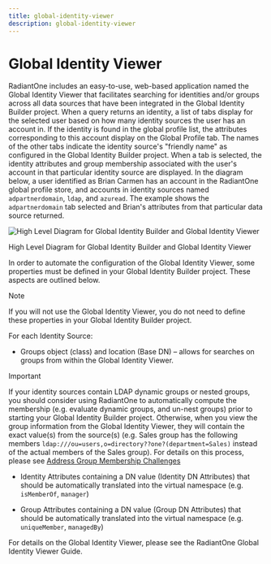 ```yaml
---
title: global-identity-viewer
description: global-identity-viewer
---
```

         
# Global Identity Viewer

RadiantOne includes an easy-to-use, web-based application named the Global Identity Viewer that facilitates searching for identities and/or groups across all data sources that have been integrated in the Global Identity Builder project. When a query returns an identity, a list of tabs display for the selected user based on how many identity sources the user has an account in. If the identity is found in the global profile list, the attributes corresponding to this account display on the Global Profile tab. The names of the other tabs indicate the identity source's "friendly name" as configured in the Global Identity Builder project. When a tab is selected, the identity attributes and group membership associated with the user's account in that particular identity source are displayed. In the diagram below, a user identified as Brian Carmen has an account in the RadiantOne global profile store, and accounts in identity sources named `adpartnerdomain`, `ldap`, and `azuread`. The example shows the `adpartnerdomain` tab selected and Brian's attributes from that particular data source returned.

![High Level Diagram for Global Identity Builder and Global Identity Viewer](./media/image11.png)

High Level Diagram for Global Identity Builder and Global Identity Viewer

In order to automate the configuration of the Global Identity Viewer, some properties must be defined in your Global Identity Builder project. These aspects are outlined below.

>[!note]
>If you will not use the Global Identity Viewer, you do not need to define these properties in your Global Identity Builder project.

For each Identity Source:

- Groups object (class) and location (Base DN) – allows for searches on groups from within the Global Identity Viewer.

>[!important]
>If your identity sources contain LDAP dynamic groups or nested groups, you should consider using RadiantOne to automatically compute the membership (e.g. evaluate dynamic groups, and un-nest groups) prior to starting your Global Identity Builder project. Otherwise, when you view the group information from the Global Identity Viewer, they will contain the exact value(s) from the source(s) (e.g. Sales group has the following members `ldap:///ou=users,o=directory??one?(department=Sales)` instead of the actual members of the Sales group). For details on this process, please see [Address Group Membership Challenges](#address-group-membership-challenges)

- Identity Attributes containing a DN value (Identity DN Attributes) that should be automatically translated into the virtual namespace (e.g. `isMemberOf`, `manager`)

- Group Attributes containing a DN value (Group DN Attributes) that should be automatically translated into the virtual namespace (e.g. `uniqueMember`, `managedBy`)

For details on the Global Identity Viewer, please see the RadiantOne Global Identity Viewer Guide.
